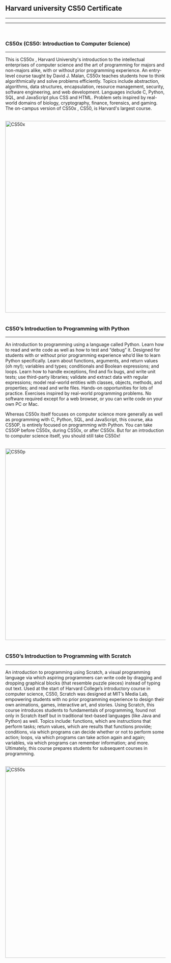 <h2> Harvard university CS50 Certificate  </h2>

<hr>
<hr>
<br>

<h3> <strong> CS50x </strong> (CS50: Introduction to Computer Science) </h3>

<hr>

<p> This is CS50x , Harvard University's introduction to the intellectual enterprises of computer science and the art
  of programming for majors and non-majors alike, with or without prior programming experience. An entry-level course taught by David J. Malan, 
  CS50x teaches students how to think algorithmically and solve problems efficiently. Topics include abstraction, algorithms, data structures, encapsulation, resource management, security, software engineering, and web development. Languages include C, Python, SQL, and JavaScript plus CSS and HTML.
  Problem sets inspired by real-world domains of biology, cryptography, finance, forensics, and gaming. The on-campus version of CS50x
  , CS50, is Harvard's largest course. </p>

  <br>

<img src="https://private-user-images.githubusercontent.com/140143893/314134896-a50fb2b9-c8ae-4ed8-beee-c8cb41dc2194.png?jwt=eyJhbGciOiJIUzI1NiIsInR5cCI6IkpXVCJ9.eyJpc3MiOiJnaXRodWIuY29tIiwiYXVkIjoicmF3LmdpdGh1YnVzZXJjb250ZW50LmNvbSIsImtleSI6ImtleTUiLCJleHAiOjE3MTA4NjQ3MDIsIm5iZiI6MTcxMDg2NDQwMiwicGF0aCI6Ii8xNDAxNDM4OTMvMzE0MTM0ODk2LWE1MGZiMmI5LWM4YWUtNGVkOC1iZWVlLWM4Y2I0MWRjMjE5NC5wbmc_WC1BbXotQWxnb3JpdGhtPUFXUzQtSE1BQy1TSEEyNTYmWC1BbXotQ3JlZGVudGlhbD1BS0lBVkNPRFlMU0E1M1BRSzRaQSUyRjIwMjQwMzE5JTJGdXMtZWFzdC0xJTJGczMlMkZhd3M0X3JlcXVlc3QmWC1BbXotRGF0ZT0yMDI0MDMxOVQxNjA2NDJaJlgtQW16LUV4cGlyZXM9MzAwJlgtQW16LVNpZ25hdHVyZT0yOWU1OGQ1NDZlMzE3NzU3NmI2MDIwYWViYzhjMjBmMTUxZjliNDEyYjE0MGFkYmRmNTk3MzJiNjcyMzZkYjZkJlgtQW16LVNpZ25lZEhlYWRlcnM9aG9zdCZhY3Rvcl9pZD0wJmtleV9pZD0wJnJlcG9faWQ9MCJ9.nRffNBKO_vMVnDjbzqMhJyzKaV1ZBhyETS5a-FNbicE" alt="CS50x" width="800" height="600">

<br>
<br>

<h3> CS50’s Introduction to Programming with Python </h3>

<hr>

<p> An introduction to programming using a language called Python. Learn how to read and write code as well as how to test and “debug” it. Designed for students with or without prior programming experience who’d like to learn Python specifically. Learn about functions, arguments, and return values (oh my!); variables and types; conditionals and Boolean expressions; and loops. Learn how to handle exceptions, find and fix bugs, and write unit tests; use third-party libraries; validate and extract data with regular expressions; model real-world entities with classes, objects, methods, and properties; and read and write files. Hands-on opportunities for lots of practice. Exercises inspired by real-world programming problems. No software required except for a web browser, or you can write code on your own PC or Mac.

Whereas CS50x itself focuses on computer science more generally as well as programming with C, Python, SQL, and JavaScript, this course, aka CS50P, is entirely focused on programming with Python. You can take CS50P before CS50x, during CS50x, or after CS50x. But for an introduction to computer science itself, you should still take CS50x! </p>

<br>


<img src="https://private-user-images.githubusercontent.com/140143893/314134805-153742d1-6e7e-47d4-a245-6d1dbb7fe278.png?jwt=eyJhbGciOiJIUzI1NiIsInR5cCI6IkpXVCJ9.eyJpc3MiOiJnaXRodWIuY29tIiwiYXVkIjoicmF3LmdpdGh1YnVzZXJjb250ZW50LmNvbSIsImtleSI6ImtleTUiLCJleHAiOjE3MTA4NjQ3MDIsIm5iZiI6MTcxMDg2NDQwMiwicGF0aCI6Ii8xNDAxNDM4OTMvMzE0MTM0ODA1LTE1Mzc0MmQxLTZlN2UtNDdkNC1hMjQ1LTZkMWRiYjdmZTI3OC5wbmc_WC1BbXotQWxnb3JpdGhtPUFXUzQtSE1BQy1TSEEyNTYmWC1BbXotQ3JlZGVudGlhbD1BS0lBVkNPRFlMU0E1M1BRSzRaQSUyRjIwMjQwMzE5JTJGdXMtZWFzdC0xJTJGczMlMkZhd3M0X3JlcXVlc3QmWC1BbXotRGF0ZT0yMDI0MDMxOVQxNjA2NDJaJlgtQW16LUV4cGlyZXM9MzAwJlgtQW16LVNpZ25hdHVyZT03YzM5ZThmMmEyZjYxZjg0ZGM3YWMxYzhhNDEwMGUwMTY2ZmM5NThlMTVjZDU3MmEyYTBhMWFjZTkwOWFiYWJhJlgtQW16LVNpZ25lZEhlYWRlcnM9aG9zdCZhY3Rvcl9pZD0wJmtleV9pZD0wJnJlcG9faWQ9MCJ9.qMXh_EjwR5lUHVLJsPA7Sb6LB78RSUH7BfiKcSmyxpU" alt="CS50p" width="800" height="600">

<br>
<br>

<h3> CS50’s Introduction to Programming with Scratch </h3>

<hr>

<p> An introduction to programming using Scratch, a visual programming language via which aspiring programmers can write code by dragging and dropping graphical blocks (that resemble puzzle pieces) instead of typing out text. Used at the start of Harvard College’s introductory course in computer science, CS50, Scratch was designed at MIT’s Media Lab, empowering students with no prior programming experience to design their own animations, games, interactive art, and stories. Using Scratch, this course introduces students to fundamentals of programming, found not only in Scratch itself but in traditional text-based languages (like Java and Python) as well. Topics include: functions, which are instructions that perform tasks; return values, which are results that functions provide; conditions, via which programs can decide whether or not to perform some action; loops, via which programs can take action again and again; variables, via which programs can remember information; and more. Ultimately, this course prepares students for subsequent courses in programming. </p>

<br>

<img src="https://private-user-images.githubusercontent.com/140143893/314134850-b2d1eb2a-e79c-407f-a1bf-a8b26e60cd59.png?jwt=eyJhbGciOiJIUzI1NiIsInR5cCI6IkpXVCJ9.eyJpc3MiOiJnaXRodWIuY29tIiwiYXVkIjoicmF3LmdpdGh1YnVzZXJjb250ZW50LmNvbSIsImtleSI6ImtleTUiLCJleHAiOjE3MTA4NjQyMDMsIm5iZiI6MTcxMDg2MzkwMywicGF0aCI6Ii8xNDAxNDM4OTMvMzE0MTM0ODUwLWIyZDFlYjJhLWU3OWMtNDA3Zi1hMWJmLWE4YjI2ZTYwY2Q1OS5wbmc_WC1BbXotQWxnb3JpdGhtPUFXUzQtSE1BQy1TSEEyNTYmWC1BbXotQ3JlZGVudGlhbD1BS0lBVkNPRFlMU0E1M1BRSzRaQSUyRjIwMjQwMzE5JTJGdXMtZWFzdC0xJTJGczMlMkZhd3M0X3JlcXVlc3QmWC1BbXotRGF0ZT0yMDI0MDMxOVQxNTU4MjNaJlgtQW16LUV4cGlyZXM9MzAwJlgtQW16LVNpZ25hdHVyZT1jY2VmNmIxN2JhNTU0ZDA2NzFkNGM5MTE5NDI5ZTMwNmRmYzFlYzBmOWM1Yjk0NzllYzBmZmY4OTZkY2EzZWVjJlgtQW16LVNpZ25lZEhlYWRlcnM9aG9zdCZhY3Rvcl9pZD0wJmtleV9pZD0wJnJlcG9faWQ9MCJ9.yKz_unV3gduguI9Zy1L9khSr61W3mdqFSSrQzzuS7oA" alt="CS50s" width="800" height="600">



